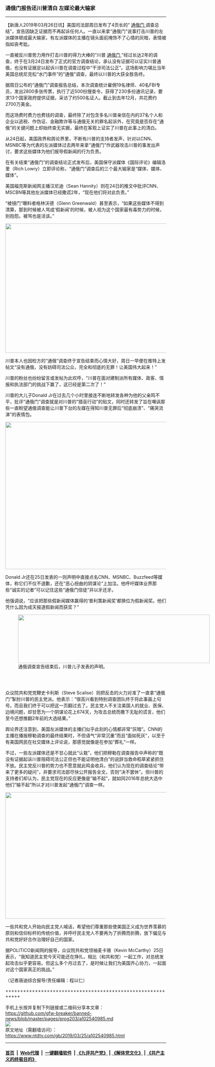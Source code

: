 ### 通俄门报告还川普清白  左媒沦最大输家
------------------------

<div class="post_content" itemprop="articleBody">
 <p>
  【新唐人2019年03月26日讯】美国司法部周日发布了4页长的“
  <a href="https://www.ntdtv.com/gb/通俄门.htm">
   通俄门
  </a>
  调查总结”，宣告因缺乏证据而不再起诉任何人。一直以来拿“通俄门”说事打击川普的左派媒体顿成最大输家，有左派媒体的主播在镜头面前掩饰不了心情的灰暗，表情被指如丧考妣。
 </p>
 <p>
  一直被反川普势力用作打击川普的得力大棒的“川普
  <a href="https://www.ntdtv.com/gb/通俄门.htm">
   通俄门
  </a>
  ”经过长达2年的调查，终于在3月24日发布了正式的官方调查结论，承认没有证据可以证实川普通俄，也没有证据足以起诉川普在调查过程中“干涉司法公正”。这场影响力堪比当年美国总统尼克松“水门事件”的“通俄”调查，最终以川普的大获全胜告终。
 </p>
 <p>
  据周日公布的“通俄门”调查报告总结，本次调查统计雇佣19名律师、40名FBI专员，发出2800多张传票，执行了近500份搜查令，获得了230多份通讯记录，要求13个国家政府提供证据，采访了约500名证人。截止到去年12月，共花费约2700万美金。
 </p>
 <p>
  而这场费时费力也费钱的调查，最终除了对包含多名川普亲信在内的37名个人和企业以逃税、作伪证、金融欺诈等与通俄无关的罪名起诉外，在究竟是否存在“通俄”的关键问题上却始终查无实据，最终在客观上证实了川普在此事上的清白。
 </p>
 <p>
  从24日起，美国政界和舆论界里，不断有川普的支持者发声，针对以CNN、MSNBC等为代表的左派媒体过去两年来拿“通俄门”作武器攻击川普的事发出声讨，要求这些媒体为他们报导假新闻的行为负责。
 </p>
 <p>
  在有关结束“通俄门”的调查结论正式发布后，美国保守派媒体《国际评论》编辑洛里（Rich Lowry）立即评论称，“通俄门”调查后的三个最大输家是“媒体、媒体、媒体”。
 </p>
 <p>
  美国福克斯新闻网主播汉尼迪（Sean Hannity）则在24日的推文中批评CNN、MSCBN等其他左派媒体已经撒谎2年，“现在他们将对此负责。”
 </p>
 <p>
  “棱镜门”曝料者格林沃德（Glenn Greenwald）甚至表示，“如果这些媒体不得到清算，那到时候被人骂成‘假新闻’的时候，被人视为这个国家最有毒势力的时候，别抱怨。被骂也是活该。”
 </p>
 <p>
  <img alt="" class="alignnone size-medium wp-image-102540989" height="405" src="https://www.ntdtv.com/assets/uploads/2019/03/7e87df93ffdaaac2f7f6c8b579ff1a39-600x405.jpg" width="600"/>
 </p>
 <p>
  川普本人也因检方的“通俄”调查终于宣告结束而心情大好，周日一早便在推特上发帖文“没有通俄，没有妨碍司法公众，完全和彻底的无罪！让美国伟大起来！”
 </p>
 <p>
  川普的粉丝也纷纷留言或发帖为此欢呼，“川普在面对建制派所有媒体、政客、情报和执法部门的挑战下赢了，这已经是第二次了！”
 </p>
 <p>
  川普的大儿子Donald Jr在过去几个小时里接连不断地转发各种为他的父亲鸣不平，批评“通俄门”调查就是对川普的“猎巫行动”的贴文，同时还转发了旨在嘲讽那些一直盼望通俄调查能让川普下台的左媒在得知川普无罪后“彻底崩溃”、“痛哭流涕”的表情包。
 </p>
 <p>
  <img alt="" class="alignnone size-medium wp-image-102540990" height="461" src="https://www.ntdtv.com/assets/uploads/2019/03/bf800b4f40614644d9bb31254990cc65-600x461.jpg" width="600"/>
 </p>
 <p>
  Donald Jr还在25日发表的一则声明中直接点名CNN、MSNBC、Buzzfeed等媒体，称它们不仅不道歉，还在“恶心扭曲的阴谋论”上加注。他呼吁媒体业界那些“诚实的记者”可以记住这些“通俄门信徒”并以牙还牙。
 </p>
 <p>
  他强调说，“应该把那些假新闻媒体赢得的‘普利策新闻奖’都换位为假新闻奖。他们凭什么因为成天报道假新闻而获奖？”
 </p>
 <figure class="wp-caption alignnone" id="attachment_102540991" style="width: 600px">
  <img alt="" class="size-medium wp-image-102540991" height="152" src="https://www.ntdtv.com/assets/uploads/2019/03/995678ef8515fa4900f3380d5384c818-600x152.jpg" width="600">
   <br/><figcaption class="wp-caption-text">
    通俄调查宣告结束后，川普儿子发表的声明。
   </figcaption><br/>
  </img>
 </figure><br/>
 <p>
  众议院共和党党鞭史卡利斯（Steve Scalise）则把反击的火力对准了一直拿“通俄门”掣肘川普的民主党派。他表示：“很高兴看到特别调查团队终于将此事画上句号。而且我们终于可以把这一页翻过去了。民主党人不关注美国人的就业、医保、边境问题，却甘愿为一个阴谋论花上674天，为攻击总统而撒下无耻的谎言，他们至今还想推翻2年前的大选结果。”
 </p>
 <p>
  舆论界还注意到，美国左派媒体的主播们似乎此刻的心情都非常“灰暗”。CNN的主播在播报穆勒调查的最终结果时，不但语气“非常沉重”而且“面如死灰”，以至于有美国网民在社交媒体上评论说，那感觉就像是在参加“葬礼”一样。
 </p>
 <p>
  不过，一些左派媒体还是不甘心就此“认栽”，他们把穆勒在调查报告中声称的“既没有证据起诉川普阻碍司法公正但也不能证明他清白”的说辞当救命稻草紧紧抓住不放。民主党反川普的势力也不愿意就此鸣金收兵，他们认为现在的调查结论“带来了更多的疑问”，并要求司法部尽快公开报告全文，否则“决不罢休”。但川普的支持者们却认为，民主党现在的反应更像是“输不起”，就如同2016年总统大选中他们“输不起”所以才对川普发起“通俄门”调查一样。
 </p>
 <p>
  <img alt="" class="alignnone size-full wp-image-102540992" height="396" src="https://www.ntdtv.com/assets/uploads/2019/03/323593efac0322f33b2b5de560934a45.jpg" width="558"/>
 </p>
 <p>
  一些共和党人开始向民主党人喊话，希望他们尊重那些使美国正义成为世界羡慕的原则和信仰标杆的传统价值，并呼吁民主党人不要再为了折腾而折腾，放下偏见与共和党好好合作治理好自己的国家。
 </p>
 <p>
  据POLITICO新闻网的报导，众议院共和党领袖麦卡锡（Kevin McCarthy）25日表示，“我知道民主党今天可能还在挣扎，相比（和共和党）一起工作，对总统发起攻击似乎更容易。但这么多个月过去了，是时候让我们为美国齐心协力，一起面对这个国家真正的挑战。”
 </p>
 <p>
  （记者唐迪综合报导/责任编辑：程以仁）
 </p>
 <div class="single_ad">
 </div>
</div>

+++++++++++++++++++++++++++++++++++++++++++++++++++++++++++<br/><br/>
手机上长按并复制下列链接或二维码分享本文章：<br/>
https://github.com/gfw-breaker/banned-news/blob/master/pages/prog203/a102540985.md <br/>
<a href='https://github.com/gfw-breaker/banned-news/blob/master/pages/prog203/a102540985.md'><img src='https://github.com/gfw-breaker/banned-news/blob/master/pages/prog203/a102540985.md.png'/></a> <br/>
原文地址（需翻墙访问）：https://www.ntdtv.com/gb/2019/03/25/a102540985.html


------------------------
#### [首页](https://github.com/gfw-breaker/banned-news/blob/master/README.md) &nbsp;|&nbsp; [Web代理](https://github.com/labour-camp/helloworld) &nbsp;|&nbsp; [一键翻墙软件](https://github.com/gfw-breaker/nogfw/blob/master/README.md) &nbsp;| [《九评共产党》](https://github.com/gfw-breaker/9ping.md/blob/master/README.md#九评之一评共产党是什么) | [《解体党文化》](https://github.com/gfw-breaker/jtdwh.md/blob/master/README.md) | [《共产主义的终极目的》](https://github.com/gfw-breaker/gczydzjmd.md/blob/master/README.md)

